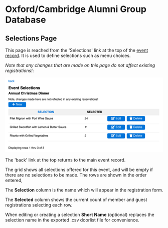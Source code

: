 # Oxford/Cambridge Alumni Group Database

## Selections Page

This page is reached from the 'Selections' link at the top of the [event record](event_record.md). It is used to define selections such as menu choices.

*Note that any changes that are made on this page do not affect existing registrations!*:

![top](images/selections_page.png)

The 'back' link at the top returns to the main event record.

The grid shows all selections offered for this event, and will be empty if there are no selections to be made. The rows are shown in the order entered,

The **Selection** column is the name which will appear in the registration form.

The **Selected** column shows the current count of member and guest registrations selecting each row.

When editing or creating a selection **Short Name** (optional) replaces the selection name in the exported .csv doorlist file for convenience.
